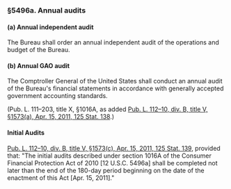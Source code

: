 ### §5496a. Annual audits ###

[]()

#### (a) Annual independent audit ####

The Bureau shall order an annual independent audit of the operations and budget of the Bureau.

[]()

#### (b) Annual GAO audit ####

The Comptroller General of the United States shall conduct an annual audit of the Bureau's financial statements in accordance with generally accepted government accounting standards.

(Pub. L. 111–203, title X, §1016A, as added [Pub. L. 112–10, div. B, title V, §1573(a), Apr. 15, 2011, 125 Stat. 138](/statviewer.htm?volume=125&page=138).)

#### Initial Audits ####

[Pub. L. 112–10, div. B, title V, §1573(c), Apr. 15, 2011, 125 Stat. 139](/statviewer.htm?volume=125&page=139), provided that: "The initial audits described under section 1016A of the Consumer Financial Protection Act of 2010 [12 U.S.C. 5496a] shall be completed not later than the end of the 180-day period beginning on the date of the enactment of this Act [Apr. 15, 2011]."